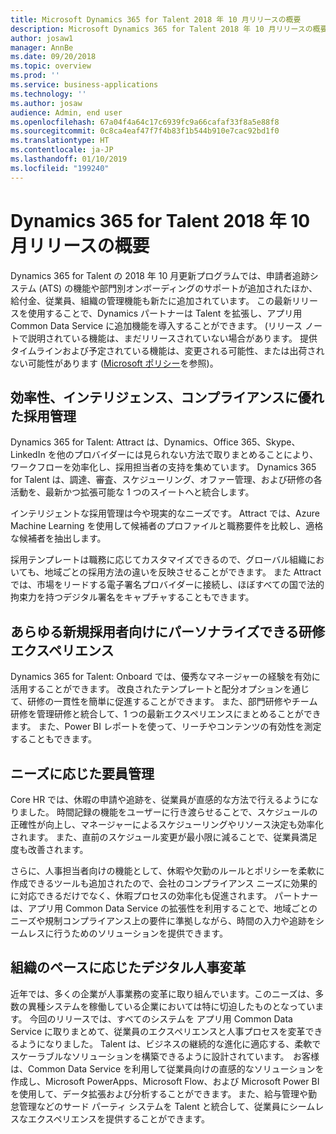 ```yaml
---
title: Microsoft Dynamics 365 for Talent 2018 年 10 月リリースの概要
description: Microsoft Dynamics 365 for Talent 2018 年 10 月リリースの概要
author: josaw1
manager: AnnBe
ms.date: 09/20/2018
ms.topic: overview
ms.prod: ''
ms.service: business-applications
ms.technology: ''
ms.author: josaw
audience: Admin, end user
ms.openlocfilehash: 67a04f4a64c17c6939fc9a66cafaf33f8a5e88f8
ms.sourcegitcommit: 0c8ca4eaf47f7f4b83f1b544b910e7cac92bd1f0
ms.translationtype: HT
ms.contentlocale: ja-JP
ms.lasthandoff: 01/10/2019
ms.locfileid: "199240"
---
```

#  <a name="overview-of-dynamics-365-for-talent-october-18-release"></a>Dynamics 365 for Talent 2018 年 10 月リリースの概要

Dynamics 365 for Talent の 2018 年 10 月更新プログラムでは、申請者追跡システム (ATS) の機能や部門別オンボーディングのサポートが追加されたほか、給付金、従業員、組織の管理機能も新たに追加されています。 この最新リリースを使用することで、Dynamics パートナーは Talent を拡張し、アプリ用 Common Data Service に追加機能を導入することができます。 (リリース ノートで説明されている機能は、まだリリースされていない場合があります。 提供タイムラインおよび予定されている機能は、変更される可能性、または出荷されない可能性があります ([Microsoft ポリシー](https://go.microsoft.com/fwlink/p/?linkid=2007332)を参照)。

## <a name="streamlined-intelligent-and-compliant-recruiting"></a>効率性、インテリジェンス、コンプライアンスに優れた採用管理

Dynamics 365 for Talent: Attract は、Dynamics、Office 365、Skype、LinkedIn を他のプロバイダーには見られない方法で取りまとめることにより、ワークフローを効率化し、採用担当者の支持を集めています。 Dynamics 365 for Talent は、調達、審査、スケジューリング、オファー管理、および研修の各活動を、最新かつ拡張可能な 1 つのスイートへと統合します。 

インテリジェントな採用管理は今や現実的なニーズです。 Attract では、Azure Machine Learning を使用して候補者のプロファイルと職務要件を比較し、適格な候補者を抽出します。  

採用テンプレートは職務に応じてカスタマイズできるので、グローバル組織においても、地域ごとの採用方法の違いを反映させることができます。 また Attract では、市場をリードする電子署名プロバイダーに接続し、ほぼすべての国で法的拘束力を持つデジタル署名をキャプチャすることもできます。 

## <a name="create-a-personalized-onboarding-experience-for-every-new-hire"></a>あらゆる新規採用者向けにパーソナライズできる研修エクスペリエンス

Dynamics 365 for Talent: Onboard では、優秀なマネージャーの経験を有効に活用することができます。  改良されたテンプレートと配分オプションを通じて、研修の一貫性を簡単に促進することができます。 また、部門研修やチーム研修を管理研修と統合して、1 つの最新エクスペリエンスにまとめることができます。 また、Power BI レポートを使って、リーチやコンテンツの有効性を測定することもできます。  

## <a name="workforce-management-that-works-for-you"></a>ニーズに応じた要員管理

Core HR では、休暇の申請や追跡を、従業員が直感的な方法で行えるようになりました。 時間記録の機能をユーザーに行き渡らせることで、スケジュールの正確性が向上し、マネージャーによるスケジューリングやリソース決定も効率化されます。 また、直前のスケジュール変更が最小限に減ることで、従業員満足度も改善されます。 

さらに、人事担当者向けの機能として、休暇や欠勤のルールとポリシーを柔軟に作成できるツールも追加されたので、会社のコンプライアンス ニーズに効果的に対応できるだけでなく、休暇プロセスの効率化も促進されます。  パートナーは、アプリ用 Common Data Service の拡張性を利用することで、地域ごとのニーズや規制コンプライアンス上の要件に準拠しながら、時間の入力や追跡をシームレスに行うためのソリューションを提供できます。 

## <a name="digital-transformation-of-hr-at-your-own-pace"></a>組織のペースに応じたデジタル人事変革

近年では、多くの企業が人事業務の変革に取り組んでいます。このニーズは、多数の異種システムを稼働している企業においては特に切迫したものとなっています。 今回のリリースでは、すべてのシステムを アプリ用 Common Data Service に取りまとめて、従業員のエクスペリエンスと人事プロセスを変革できるようになりました。  Talent は、ビジネスの継続的な進化に適応する、柔軟でスケーラブルなソリューションを構築できるように設計されています。  お客様は、Common Data Service を利用して従業員向けの直感的なソリューションを作成し、Microsoft PowerApps、Microsoft Flow、および Microsoft Power BI を使用して、データ拡張および分析することができます。 また、給与管理や勤怠管理などのサード パーティ システムを Talent と統合して、従業員にシームレスなエクスペリエンスを提供することができます。 

